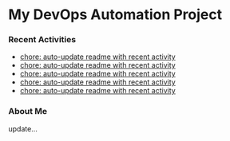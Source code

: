 # My DevOps Automation Project

### Recent Activities
<!-- activity:START -->
- [chore: auto-update readme with recent activity](https://github.com/kaigiii/mybowling-app/commit/1793e9e62b593951f856775c9e53f63167e6e3b5)
- [chore: auto-update readme with recent activity](https://github.com/kaigiii/mybowling-app/commit/fa0e497674d4d899bebfa74a9dde3c2a197c8ace)
- [chore: auto-update readme with recent activity](https://github.com/kaigiii/mybowling-app/commit/fe5a54e5326e608061086bed05f359eb3b8f7693)
- [chore: auto-update readme with recent activity](https://github.com/kaigiii/mybowling-app/commit/b3dacde8b973661d42782ba575a5e981b3f42b91)
- [chore: auto-update readme with recent activity](https://github.com/kaigiii/mybowling-app/commit/a2fbacb028f590bf8f86a7f9bf58865f707fffeb)
<!-- activity:END -->

### About Me
<!-- MYLINKS:START -->
<!-- MYLINKS:END -->

update...
